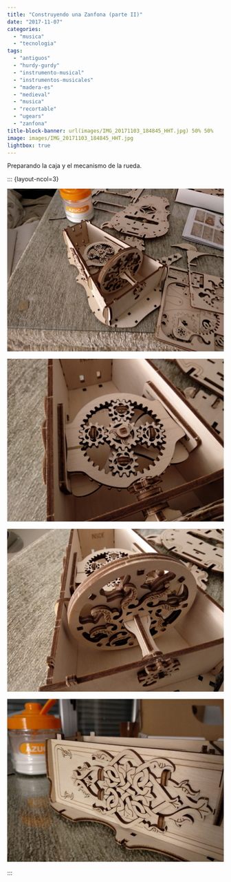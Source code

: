 ```yaml
---
title: "Construyendo una Zanfona (parte II)"
date: "2017-11-07"
categories: 
  - "musica"
  - "tecnologia"
tags: 
  - "antiguos"
  - "hurdy-gurdy"
  - "instrumento-musical"
  - "instrumentos-musicales"
  - "madera-es"
  - "medieval"
  - "musica"
  - "recortable"
  - "ugears"
  - "zanfona"
title-block-banner: url(images/IMG_20171103_184845_HHT.jpg) 50% 50% 
image: images/IMG_20171103_184845_HHT.jpg
lightbox: true
---
```


Preparando la caja y el mecanismo de la rueda.

::: {layout-ncol=3}

![](images/IMG_20171103_184845_HHT.jpg)

![](images/IMG_20171103_184849_HHT.jpg)

![](images/IMG_20171103_184853_HHT.jpg)

![](images/IMG_20171103_184858.jpg)

:::